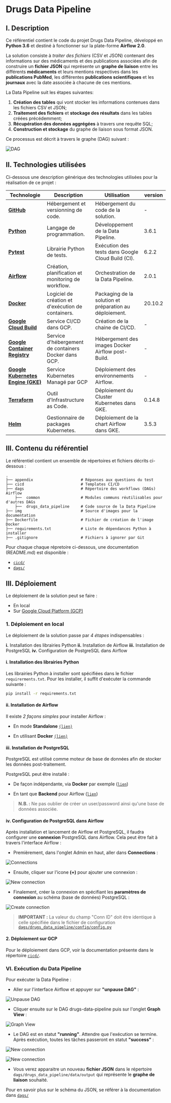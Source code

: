 # Drugs Data Pipeline

## I. Description

Ce référentiel contient le code du projet Drugs Data Pipeline, développé en **Python 3.6** et destiné à fonctionner sur la plate-forme **Airflow 2.0**.

La solution consiste à *traiter des fichiers* (CSV et JSON) contenant des informations sur des médicaments et des publications associées afin de construire un **fichier JSON** qui représente un **graphe de liaison** entre les différents **médicaments** et leurs mentions respectives dans les **publications PubMed**, les différentes **publications scientifiques** et  les **journaux** avec la date associée à chacune de ces mentions.

La Data Pipeline suit les étapes suivantes:

1. **Création des tables** qui vont stocker les informations contenues dans les fichiers CSV et JSON;
2. **Traitement des fichiers** et **stockage des résultats** dans les tables créées précédemment;
3. **Récupération des données aggrégées** à travers une requête SQL;
4. **Construction et stockage** du graphe de liaison sous format JSON.

Ce processus est décrit à travers le graphe (DAG) suivant :

![DAG](./img/dag-subtasks.png)

## II. Technologies utilisées

Ci-dessous une description générique des technologies utilisées pour la réalisation de ce projet :

| Technologie  | Description | Utilisation | version |
| ------------- | ------------- | ------------- | ------------- |
| [**GitHub**](https://github.com/) | Hébergement et versionning de code. | Hébergement du code de la solution. | - |
| [**Python**](https://www.python.org/) | Langage de programmation. | Développement de la Data Pipeline. | 3.6.1 |
| [**Pytest**](https://docs.pytest.org/en/stable/) | Librairie Python de tests. | Exécution des tests dans Google Cloud Build (CI). | 6.2.2 |
| [**Airflow**](https://airflow.apache.org/) | Création, planification et monitoring de workflow. | Orchestration de la Data Pipeline. | 2.0.1 |
| [**Docker**](https://www.docker.com/) | Logiciel de création et d'exécution de containers. | Packaging de la solution et préparation au déploiement.| 20.10.2 |
| [**Google Cloud Build**](https://cloud.google.com/build?hl=fr/) | Service CI/CD dans GCP. | Création de la chaine de CI/CD. | - |
| [**Google Container Registry**](https://cloud.google.com/container-registry?hl=fr) | Service d'hébergement de containers Docker dans GCP. | Hébergement des images Docker Airflow post-Build. | - |
| [**Google Kubernetes Engine (GKE)**](https://cloud.google.com/kubernetes-engine?hl=fr) | Service Kubernetes Managé par GCP | Déploiement des environnements Airflow. | - |
| [**Terraform**](https://helm.sh/) | Outil d'Infrastructure as Code. | Déploiement du Cluster Kubernetes dans GKE. | 0.14.8 |
| [**Helm**](https://helm.sh/) | Gestionnaire de packages Kubernetes. | Déploiement de la chart Airflow dans GKE. | 3.5.3 |

## III. Contenu du référentiel

Le référentiel contient un ensemble de répertoires et fichiers décrits ci-dessous :

    .
    ├── appendix                     # Réponses aux questions du test
    ├── cicd                         # Templates CI/CD
    ├── dags                         # Répertoire des workflows (DAGs) Airflow
        ├──  common                  # Modules communs réutilisables pour d'autres DAGs
        ├──  drugs_data_pipeline     # Code source de la Data Pipeline
    ├── img                          # Source d'images pour la documentation
    ├── Dockerfile                   # Fichier de création de l'image Docker
    ├── requirements.txt             # Liste de dépendances Python à installer
    ├── .gitignore                   # Fichiers à ignorer par Git

Pour chaque chaque répretoire ci-dessous, une documentation (README.md) est disponible :

- [```cicd/```](cicd/)
- [```dags/```](dags/)

## III. Déploiement

Le déploiement de la solution peut se faire :

- En local
- Sur [Google Cloud Platform (GCP)](https://cloud.google.com/)

### 1. Déploiement en local

Le déploiement de la solution passe par *4 étapes* indispensables :

**i.**      Installation des librairies Python
**ii.**     Installation de Airflow
**iii.**    Installation de PostgreSQL
**iv.**     Configuration de PostgreSQL dans Airflow

#### i. Installation des librairies Python

Les librairies Python à installer sont spécifiées dans le fichier ```requirerments.txt```.
Pour les installer, il suffit d'exécuter la commande suivante :

```bash
pip install -r requirements.txt
```

#### ii. Installation de Airflow

Il existe *2 façons simples* pour installer Airflow :

- En mode **Standalone** [```(lien)```](http://airflow.apache.org/docs/apache-airflow/stable/start/local.html)

- En utilisant **Docker** [```(lien)```](http://airflow.apache.org/docs/apache-airflow/stable/start/docker.html)

#### iii. Installation de PostgreSQL

PostgreSQL est utilisé comme moteur de base de données afin de stocker les données post-traitement.

PostgreSQL peut être installé :

- De façon indépendante, via **Docker** par exemple ([```lien```](https://hub.docker.com/_/postgres))

- En tant que **Backend** pour Airflow ([```lien```](https://airflow.apache.org/docs/apache-airflow/stable/howto/set-up-database.html))

> **N.B. :** Ne pas oublier de créer un user/password ainsi qu'une base de données associée.

#### iv. Configuration de PostgreSQL dans Airflow

Après installation et lancement de Airflow et PostgreSQL, il faudra configurer une **connexion** PostgreSQL dans Airflow.
Cela peut être fait à travers l'interface Airflow :

- Premièrement, dans l'onglet Admin en haut, aller dans **Connections** :

![Connections](./img/connections.png)

- Ensuite, cliquer sur l'icone **(+)** pour ajouter une connexion :

![New connection](./img/new-connection.png)

- Finalement, créer la connexion en spécifiant les **paramètres de connexion** au schéma (base de données) PostgreSQL :

![Create connection](./img/create-connection.png)

> **IMPORTANT :** La valeur du champ "Conn ID" doit être identique à celle spécifiée dans le fichier de configuration [```dags/drugs_data_pipeline/config/config.py```](dags/drugs_data_pipeline/config/config.py)

#### 2. Déploiement sur GCP

Pour le déploiement dans GCP, voir la documentation présente dans le répertoire [```cicd/```](cicd/).

### VI. Exécution du Data Pipeline

Pour exécuter la Data Pipeline :

- Aller sur l'interface Airflow et appuyer sur **"unpause DAG"** :

![Unpause DAG](./img/unpause-dag.png)

- Cliquer ensuite sur le DAG drugs-data-pipeline puis sur l'onglet **Graph View** :

![Graph View](./img/graph-view.png)

- Le DAG est en statut **"running"**. Attendre que l'exécution se termine. Après exécution, toutes les tâches passeront en statut **"success"** :

![New connection](./img/dag-running.png)

![New connection](./img/dag-success.png)

- Vous verez apparaitre un nouveau **fichier JSON** dans le répertoire ```dags/drugs_data_pipeline/data/output``` qui représente le **graphe de liaison** souhaité.

Pour en savoir plus sur le schéma du JSON, se référer à la documentation dans [```dags/```](dags/)
